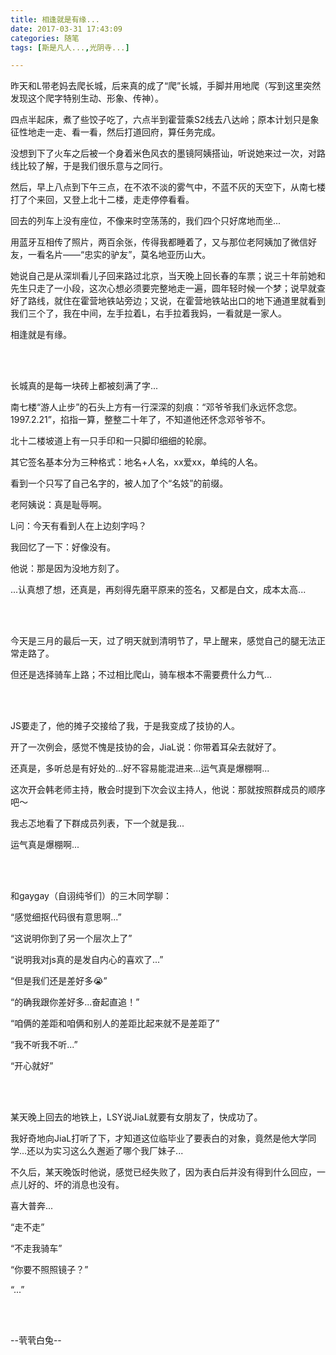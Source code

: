 ```yaml
---
title: 相逢就是有缘...
date: 2017-03-31 17:43:09
categories: 随笔
tags: [斯是凡人...,光阴寺...]

---
```

昨天和L带老妈去爬长城，后来真的成了“爬”长城，手脚并用地爬（写到这里突然发现这个爬字特别生动、形象、传神）。

四点半起床，煮了些饺子吃了，六点半到霍营乘S2线去八达岭；原本计划只是象征性地走一走、看一看，然后打道回府，算任务完成。

没想到下了火车之后被一个身着米色风衣的墨镜阿姨搭讪，听说她来过一次，对路线比较了解，于是我们很乐意与之同行。

然后，早上八点到下午三点，在不浓不淡的雾气中，不蓝不灰的天空下，从南七楼打了个来回，又登上北十二楼，走走停停看看。

回去的列车上没有座位，不像来时空荡荡的，我们四个只好席地而坐...

用蓝牙互相传了照片，两百余张，传得我都睡着了，又与那位老阿姨加了微信好友，一看名片——“忠实的驴友”，莫名地亚历山大。

她说自己是从深圳看儿子回来路过北京，当天晚上回长春的车票；说三十年前她和先生只走了一小段，这次心想必须要完整地走一遍，圆年轻时候一个梦；说早就查好了路线，就住在霍营地铁站旁边；又说，在霍营地铁站出口的地下通道里就看到我们三个了，我在中间，左手拉着L，右手拉着我妈，一看就是一家人。

相逢就是有缘。

<br /><br />

长城真的是每一块砖上都被刻满了字...

南七楼“游人止步”的石头上方有一行深深的刻痕：“邓爷爷我们永远怀念您。1997.2.21”，掐指一算，整整二十年了，不知道他还怀念邓爷爷不。

北十二楼坡道上有一只手印和一只脚印细细的轮廓。

其它签名基本分为三种格式：地名+人名，xx爱xx，单纯的人名。

看到一个只写了自己名字的，被人加了个“名妓”的前缀。

老阿姨说：真是耻辱啊。

L问：今天有看到人在上边刻字吗？

我回忆了一下：好像没有。

他说：那是因为没地方刻了。

...认真想了想，还真是，再刻得先磨平原来的签名，又都是白文，成本太高...

<br /><br />

今天是三月的最后一天，过了明天就到清明节了，早上醒来，感觉自己的腿无法正常走路了。

但还是选择骑车上路；不过相比爬山，骑车根本不需要费什么力气...

<br /><br />

JS要走了，他的摊子交接给了我，于是我变成了技协的人。

开了一次例会，感觉不愧是技协的会，JiaL说：你带着耳朵去就好了。

还真是，多听总是有好处的...好不容易能混进来...运气真是爆棚啊...

这次开会韩老师主持，散会时提到下次会议主持人，他说：那就按照群成员的顺序吧～

我忐忑地看了下群成员列表，下一个就是我...

运气真是爆棚啊...

<br /><br />

和gaygay（自诩纯爷们）的三木同学聊：

“感觉细抠代码很有意思啊...”

“这说明你到了另一个层次上了”

“说明我对js真的是发自内心的喜欢了...”

“但是我们还是差好多😭”

“的确我跟你差好多...奋起直追！”

“咱俩的差距和咱俩和别人的差距比起来就不是差距了”

“我不听我不听...”

“开心就好”

<br /><br />

某天晚上回去的地铁上，LSY说JiaL就要有女朋友了，快成功了。

我好奇地向JiaL打听了下，才知道这位临毕业了要表白的对象，竟然是他大学同学...还以为实习这么久邂逅了哪个我厂妹子...

不久后，某天晚饭时他说，感觉已经失败了，因为表白后并没有得到什么回应，一点儿好的、坏的消息也没有。

喜大普奔...

“走不走”

“不走我骑车”

“你要不照照镜子？”

“...”

<br /><br />

--茕茕白兔--